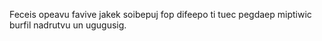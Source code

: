 Feceis opeavu favive jakek soibepuj fop difeepo ti tuec pegdaep miptiwic burfil nadrutvu un ugugusig.